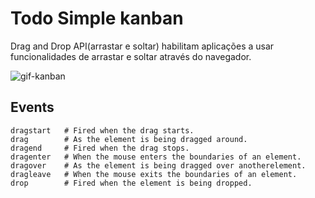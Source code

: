 # Todo Simple kanban

Drag and Drop API(arrastar e soltar) habilitam aplicações a usar funcionalidades de arrastar e soltar através do navegador. 


![gif-kanban](https://user-images.githubusercontent.com/60434681/83178293-ba868b00-a0f6-11ea-9634-d49fd80b9489.gif)


## Events

```
dragstart   # Fired when the drag starts.
drag        # As the element is being dragged around.
dragend     # Fired when the drag stops.
dragenter   # When the mouse enters the boundaries of an element.
dragover    # As the element is being dragged over anotherelement.
dragleave   # When the mouse exits the boundaries of an element.
drop        # Fired when the element is being dropped.
```

